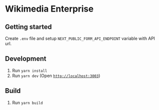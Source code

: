 # Wikimedia Enterprise

## Getting started

Create `.env` file and setup `NEXT_PUBLIC_FORM_API_ENDPOINT` variable with API url.

## Development

1. Run `yarn install`
2. Run `yarn dev` (Open [`http://localhost:3003`](`http://localhost:3003`))

## Build

1. Run `yarn build`
